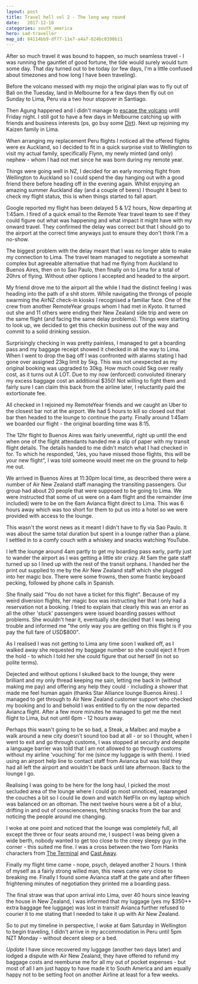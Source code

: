```yaml
---
layout: post
title: Travel hell vol 2 - The long way round
date:   2017-12-10
categories: south_america
hero: sad-traveller
map_id: 84114bb9-df77-11e7-a4a7-024bc0398b11
---
```

After so much travel it was bound to happen, so much seamless travel - I was running the gauntlet of good fortune, the tide would surely would turn some day. That day turned out to be today (or few days, I'm a little confused about timezones and how long I have been traveling).

Before the volcano messed with my mojo the original plan was to fly out of Bali on the Tuesday, land in Melbourne for a few days then fly out on Sunday to Lima, Peru via a two hour stopover in Santiago.

Then Agung happened and I didn't manage to [escape the volcano](/asia/2017/12/escape_from_the_volcano) until Friday night. I still got to have a few days in Melbourne catching up with friends and business interests (ps, go buy some [Dirt](http://thedirtcompany.com.au/)). Next up rejoining my Kaizen family in Lima.

When arranging my replacement Peru flights I noticed all the offered flights were ex Auckland, so I decided to fit in a quick surprise visit to Wellington to visit my actual family, specifically Flynn, my newly minted (and only) nephew - whom I had not met since he was born during my remote year.

Things were going well in NZ, I decided for an early morning flight from Wellington to Auckland so I could spend the day hanging out with a good friend there before heading off in the evening again. Whilst enjoying an amazing summer Auckland day (and a couple of beers) I thought it best to check my flight status, this is when things started to fall apart.

Google reported my flight has been delayed 5 & 1/2 hours, Now departing at 1:45am. I fired of a quick email to the Remote Year travel team to see if they could figure out what was happening and what impact it might have with my onward travel. They confirmed the delay was correct but that I should go to the airport at the correct time anyways just to ensure they don't think I'm a no-show.

The biggest problem with the delay meant that I was no longer able to make my connection to Lima. The travel team managed to negotiate a somewhat complex but agreeable alternative that had me flying from Auckland to Buenos Aires, then on to Sao Paulo, then finally on to Lima for a total of 20hrs of flying. Without other options I accepted and headed to the airport.

My friend drove me to the airport all the while I had the distinct feeling I was heading into the path of a shit storm. While navigating the throngs of people swarming the AirNZ check-in kiosks I recognised a familiar face. One of the crew from another RemoteYear groups whom I had met in Kyoto. It turned out she and 11 others were ending their New Zealand side trip and were on the same flight (and facing the same delay problems). Things were starting to look up, we decided to get this checkin business out of the way and commit to a solid drinking session.

Surprisingly checking in was pretty painless, I managed to get a boarding pass and my baggage receipt showed it checked in all the way to Lima. When I went to drop the bag off I was confronted with alarms stating I had gone over assigned 23kg limit by 5kg. This was not unexpected as my original booking was upgraded to 30kg. How much could 5kg over really cost, as it turns out A LOT. Due to my now (enforced) convoluted itinerary my excess baggage cost an additional $350! Not willing to fight them and fairly sure I can claim this back from the airline later, I reluctantly paid the extortionate fee.

All checked in I rejoined my RemoteYear friends and we caught an Uber to the closest bar not at the airport. We had 5 hours to kill so closed out that bar then headed to the lounge to continue the party. Finally around 1:45am we boarded our flight - the original boarding time was 8:15.

The 12hr flight to Buenos Aires was fairly uneventful, right up until the end when one of the flight attendants handed me a slip of paper with my transit flight details. The details handed to me didn't match what I had checked in for. To which he responded, "Jes, you have missed those flights, this will be your new flight", I was told someone would meet me on the ground to help me out.

We arrived in Buenos Aires at 11:30pm local time, as described there were a number of Air New Zealand staff managing the transiting passengers. Our group had about 20 people that were supposed to be going to Lima. We were instructed that some of us were on a 4am flight and the remainder (me included) were to be on the 6am Avianca flight direct to Lima. This was 6 hours away which was too short for them to put us into a hotel so we were provided with access to the lounge.

This wasn't the worst news as it meant I didn't have to fly via Sao Paulo. It was about the same total duration but spent in a lounge rather than a plane. I settled in to a comfy couch with a whiskey and snacks watching YouTube.

I left the lounge around 4am partly to get my boarding pass early, partly just to wander the airport as I was getting a little stir crazy. At 5am the gate staff turned up so I lined up with the rest of the transit orphans. I handed her the print out supplied to me by the Air New Zealand staff which she plugged into her magic box. There were some frowns, then some frantic keyboard pecking, followed by phone calls in Spanish.

She finally said "You do not have a ticket for this flight". Because of my weird diversion flights, her magic box was instructing her that I only had a reservation not a booking. I tried to explain that clearly this was an error as all the other 'stuck' passengers were issued boarding passes without problems. She wouldn't hear it, eventually she decided that I was being trouble and informed me "the only way you are getting on this flight is if you pay the full fare of USD$800".

As I realised I was not getting to Lima any time soon I walked off, as I walked away she requested my baggage number so she could eject it from the hold - to which I told her she could figure that out herself (in not so polite terms).

Dejected and without options I skulked back to the lounge, they were brilliant and my only thread keeping me sain, letting me back in (without making me pay) and offering any help they could - including a shower that made me feel human again (thanks Star Alliance lounge Buenos Aires). I managed to get through to Air New Zealand customer support who checked my booking and lo and behold I was entitled to fly on the now departed Avianca flight. After a few more minutes he managed to get me the next flight to Lima, but not until 6pm - 12 hours away.

Perhaps this wasn't going to be so bad, a Steak, a Malbec and maybe a walk around a new city doesn't sound too bad at all - or so I thought, when I went to exit and go through customs, I was stopped at security and despite a language barrier was told that I am not allowed to go through customs without my airline 'vouching' for me (since my luggage is with them). I tried using an airport help line to contact staff from Avianca but was told they had all left the airport and wouldn't be back until late afternoon. Back to the lounge I go.

Realising I was going to be here for the long haul, I picked the most secluded area of the lounge where I could go most unnoticed, reaaranged the couches a bit so I could lie down and watch NetFlix on my laptop which was balanced on an ottoman. The next twelve hours were a bit of a blur, drifting in and out of conscienceness, fetching snacks from the bar and noticing the people around me changing.

I woke at one point and noticed that the lounge was completely full, all except the three or four seats around me, I suspect I was being given a wide berth, nobody wanted to get too close to the creey sleepy guy in the corner - this suited me fine. I was a cross between the two Tom Hanks characters from [The Terminal](http://www.imdb.com/title/tt0362227/?ref_=fn_al_tt_1) and [Cast Away](http://www.imdb.com/title/tt0162222/?ref_=nm_knf_i1).

Finally my flight time came - nope, psych, delayed another 2 hours. I think of myself as a fairly strong willed man, this news came very close to breaking me. Finally I found some Avianca staff at the gate and after fifteen frightening minutes of negotiation they printed me a boarding pass.

The final straw was that upon arrival into Lima, over 40 hours since leaving the house in New Zealand, I was informed that my luggage (yes my $350++ extra baggage fee luggage) was lost in transit! Avianca further refused to courier it to me stating that I needed to take it up with Air New Zealand.

So to put my timeline in perspective, I woke at 6am Saturday in Wellington to begin traveling, I didn't arrive in my accommodation in Peru until 5pm NZT Monday - without decent sleep or a bed.

*Update* I have since recovered my luggage (another two days later) and lodged a dispute with Air New Zealand, they have offered to refund my baggage costs and reemburse me for all my out of pocket expenses - but most of all I am just happy to have made it to South America and am equally happy not to be setting foot on another Airline at least for a few weeks.